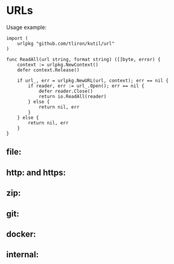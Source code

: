 URLs
====

Usage example:

    import (
        urlpkg "github.com/tliron/kutil/url"
    )

    func ReadAll(url string, format string) ([]byte, error) {
        context := urlpkg.NewContext()
        defer context.Release()

        if url_, err = urlpkg.NewURL(url, context); err == nil {
            if reader, err := url_.Open(); err == nil {
                defer reader.Close()
                return io.ReadAll(reader)
            } else {
                return nil, err
            }
        } else {
            return nil, err
        }
    }


file:
-----

http: and https:
----------------

zip:
----

git:
----

docker:
-------

internal:
---------
